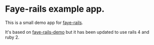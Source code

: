Faye-rails example app.
=======================

This is a small demo app for [faye-rails](https://github.com/jamesotron/faye-rails).

It's based on [faye-rails-demo](https://github.com/jamesotron/faye-rails-demo) but it has been updated to use rails 4 and ruby 2.